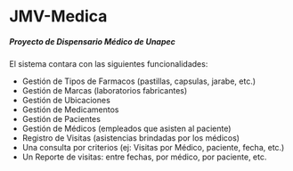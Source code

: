 # JMV-Medica
##### Proyecto de Dispensario Médico de Unapec
El sistema contara con las siguientes funcionalidades:

- Gestión de Tipos de Farmacos (pastillas, capsulas, jarabe, etc.)
- Gestión de Marcas (laboratorios fabricantes)
- Gestión de Ubicaciones
- Gestión de Medicamentos
- Gestión de Pacientes
- Gestión de Médicos (empleados que asisten al paciente)
- Registro de Visitas (asistencias brindadas por los médicos)
- Una consulta por criterios (ej: Visitas por Médico, paciente, fecha, etc.)
- Un Reporte de visitas: entre fechas, por médico, por paciente, etc.